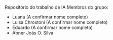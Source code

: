 Repositório do trabalho de IA
Membros do grupo:
* Luana (A confirmar nome completo)
* Luisa Chrostoni (A confirmar nome completo)
* Eduardo (A confirmar nome completo)
* Ábner Joás O. Silva
